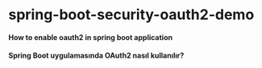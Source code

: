 # spring-boot-security-oauth2-demo
#### How to enable oauth2 in spring boot application
#### Spring Boot uygulamasında OAuth2 nasıl kullanılır?